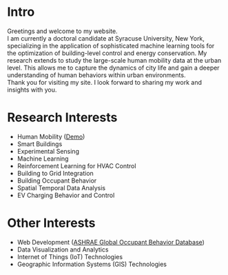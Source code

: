# Intro

Greetings and welcome to my website.  
I am currently a doctoral candidate at Syracuse University, New York, specializing in the application of sophisticated machine learning tools for the optimization of building-level control and energy conservation. My research extends to study the large-scale human mobility data at the urban level. This allows me to capture the dynamics of city life and gain a deeper understanding of human behaviors within urban environments.  
Thank you for visiting my site. I look forward to sharing my work and insights with you.

# Research Interests

- Human Mobility ([Demo](https://www.youtube.com/watch?v=m2b41ppw03w))
- Smart Buildings
- Experimental Sensing
- Machine Learning
- Reinforcement Learning for HVAC Control
- Building to Grid Integration
- Building Occupant Behavior
- Spatial Temporal Data Analysis
- EV Charging Behavior and Control

# Other Interests
- Web Development ([ASHRAE Global Occupant Behavior Database](https://ashraeobdatabase.com))
- Data Visualization and Analytics
- Internet of Things (IoT) Technologies
- Geographic Information Systems (GIS) Technologies
